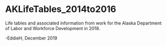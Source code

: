 # AKLifeTables_2014to2016
Life tables and associated information from work for the Alaska Department of Labor and Workforce Development in 2018.

-EddieH, December 2019
